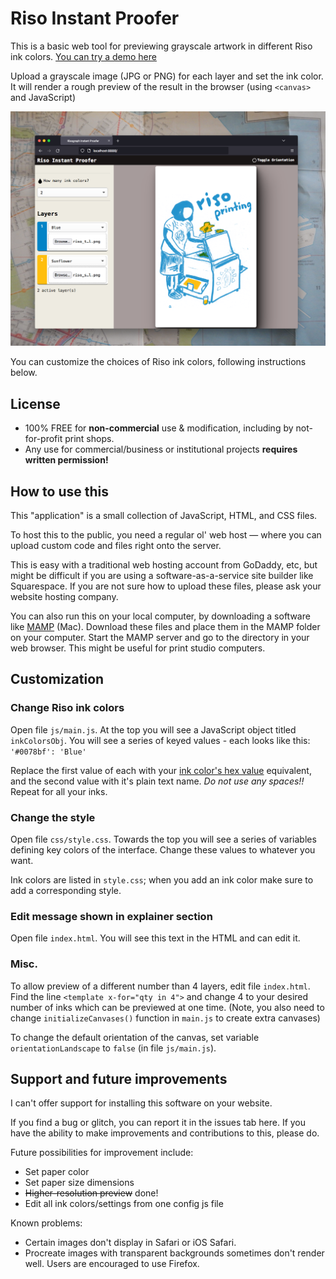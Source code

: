 # Riso Instant Proofer

This is a basic web tool for previewing grayscale artwork in different Riso ink colors. [You can try a demo here](https://reprographixed.com/txls/riso-instant-proofer/)

Upload a grayscale image (JPG or PNG) for each layer and set the ink color. It will render a rough preview of the result in the browser (using `<canvas>` and JavaScript)

![Screenshot showing a 2-color preview](preview_screenshot.png)

You can customize the choices of Riso ink colors, following instructions below.

## License

* 100% FREE for **non-commercial** use & modification, including by not-for-profit print shops.
* Any use for commercial/business or institutional projects **requires written permission!**

## How to use this

This "application" is a small collection of JavaScript, HTML, and CSS files.

To host this to the public, you need a regular ol' web host — where you can upload custom code and files right onto the server.

This is easy with a traditional web hosting account from GoDaddy, etc, but might be difficult if you are using a software-as-a-service site builder like Squarespace. If you are not sure how to upload these files, please ask your website hosting company.

You can also run this on your local computer, by downloading a software like [MAMP](https://www.mamp.info/en/downloads/) (Mac). Download these files and place them in the MAMP folder on your computer. Start the MAMP server and go to the directory in your web browser. This might be useful for print studio computers.

## Customization
### Change Riso ink colors
Open file `js/main.js`. At the top you will see a JavaScript object titled `inkColorsObj`. You will see a series of keyed values - each looks like this:
`'#0078bf': 'Blue'`

Replace the first value of each with your [ink color's hex value](https://stencil.wiki/colors) equivalent, and the second value with it's plain text name. *Do not use any spaces!!* Repeat for all your inks.

### Change the style
Open file `css/style.css`. Towards the top you will see a series of variables defining key colors of the interface. Change these values to whatever you want.

Ink colors are listed in `style.css`; when you add an ink color make sure to add a corresponding style.

### Edit message shown in explainer section
Open file `index.html`. You will see this text in the HTML and can edit it.

### Misc.
To allow preview of a different number than 4 layers, edit file `index.html`. Find the line `<template x-for="qty in 4">` and change 4 to your desired number of inks which can be previewed at one time. (Note, you also need to change `initializeCanvases()` function in `main.js` to create extra canvases)

To change the default orientation of the canvas, set variable `orientationLandscape` to `false` (in file `js/main.js`).

## Support and future improvements

I can't offer support for installing this software on your website.

If you find a bug or glitch, you can report it in the issues tab here. If you have the ability to make improvements and contributions to this, please do.

Future possibilities for improvement include:

* Set paper color
* Set paper size dimensions
* ~~Higher-resolution preview~~ done!
* Edit all ink colors/settings from one config js file

Known problems:

* Certain images don't display in Safari or iOS Safari.
* Procreate images with transparent backgrounds sometimes don't render well. Users are encouraged to use Firefox.
